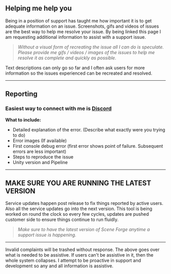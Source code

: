 ﻿
##  Helping me help you

Being in a position of support has taught me how important it is to get adequate information on an issue.
Screenshots, gifs and videos of issues are the best way to help me resolve your issue. By being linked this page I am requesting additional information to assist with a support issue.

> *Without a visual form of recreating the issue all I can do is speculate. Please provide me gifs / videos / images of the issues to help me resolve it as complete and quickly as possible.*

Text descriptions can only go so far and I often ask users for more information so the issues experienced can be recreated and resolved.

---

## Reporting

### Easiest way to connect with me is [Discord](https://discord.gg/9rUWFx9vxh)

**What to include:**

- Detailed explanation of the error. (Describe what exactly were you trying to do) 
- Error images (If available)
- First console debug error (first error shows point of failure. Subsequent errors are less important)
- Steps to reproduce the issue
- Unity version and Pipeline

---

## MAKE SURE YOU ARE RUNNING THE LATEST VERSION

Service updates happen post release to fix things reported by active users. Also all the service updates go into the next version. This tool is being worked on round the clock so every few cycles, updates are pushed customer side to ensure things continue to run fluidly.

> *Make sure to have the latest version of Scene Forge anytime a support issue is happening.*

---
Invalid complaints will be trashed without response. The above goes over what is needed to be assistive. If users can't be assistive in it, then the whole system collapses. I attempt to be proactive in support and development so any and all information is assistive.



